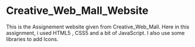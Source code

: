 # Creative_Web_Mall_Website
This is the Assignement website given from Creative_Web_Mall.
Here in this assignment, i used HTML5 , CSS5 and a bit of JavaScript. I also use some libraries to add Icons.
